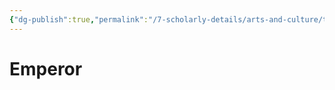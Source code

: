 ```yaml
---
{"dg-publish":true,"permalink":"/7-scholarly-details/arts-and-culture/titles/monarch/emperor/","noteIcon":""}
---
```


# Emperor
